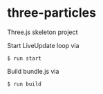 # three-particles

Three.js skeleton project

Start LiveUpdate loop via

```shell
$ run start
```

Build bundle.js via

```shell
$ run build
```
